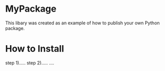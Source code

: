# MyPackage
This libary was created as an example of how to publish your own Python package.

# How to Install
step 1).....
step 2).....
....
